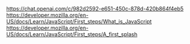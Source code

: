 https://chat.openai.com/c/982d2592-e651-450c-878d-420b864f4eb5
https://developer.mozilla.org/en-US/docs/Learn/JavaScript/First_steps/What_is_JavaScript
https://developer.mozilla.org/en-US/docs/Learn/JavaScript/First_steps/A_first_splash
